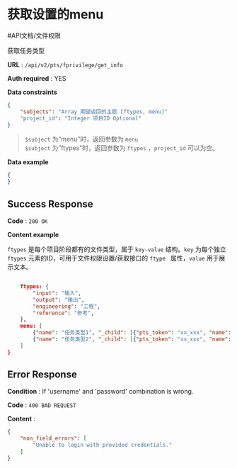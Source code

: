 # 获取设置的menu
#API文档/文件权限 

获取任务类型

**URL** : `/api/v2/pts/fprivilege/get_info`

**Auth required** : YES

**Data constraints**

```json
{
    "subjects": "Array 期望返回的主题 [ftypes, menu]"
    "project_id": "Integer 项目ID Optional"
}
```

>  `$subject` 为”menu”时，返回参数为 `menu`   
>  `$subject` 为”ftypes”时，返回参数为 `ftypes` ，`project_id` 可以为空。  

**Data example**

```json
{
}
```

## Success Response

**Code** : `200 OK`

**Content example**

`ftypes` 是每个项目阶段都有的文件类型，属于 `key-value` 结构。`key` 为每个独立 `ftypes` 元素的ID，可用于文件权限设置/获取接口的 `ftype ` 属性，`value` 用于展示文本。

```json

    ftypes: {
        "input": "输入",
        "output": "输出",
        "engineering": "工程",
        "reference": "参考",
    },
    menu: [
        {"name": "任务类型1", "_child": [{"pts_token": "xx_xxx", "name": "任务阶段1"},]},
        {"name": "任务类型2", "_child": [{"pts_token": "xx_xxx", "name": "任务阶段3"},]},
    ]
}
```

## Error Response

**Condition** : If 'username' and 'password' combination is wrong.

**Code** : `400 BAD REQUEST`

**Content** :

```json
{
    "non_field_errors": [
        "Unable to login with provided credentials."
    ]
}
```
